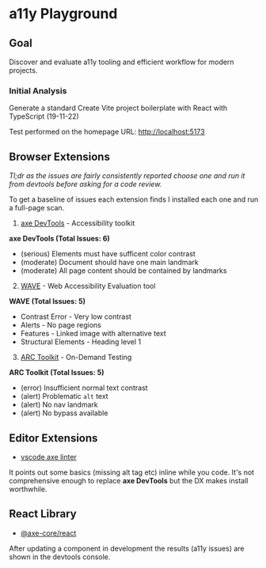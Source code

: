 # a11y Playground

## Goal

Discover and evaluate a11y tooling and efficient workflow for modern projects. 

### Initial Analysis

Generate a standard Create Vite project boilerplate with React with TypeScript (19-11-22)

Test performed on the homepage URL: [http://localhost:5173](http://localhost:5173)

## Browser Extensions

*Tl;dr as the issues are fairly consistently reported choose one and run it from devtools before asking for a code review.*

To get a baseline of issues each extension finds I installed each one and run a full-page scan. 

1. [axe DevTools](https://www.deque.com/axe/devtools/) - Accessibility toolkit

**axe DevTools (Total Issues: 6)**

* (serious) Elements must have sufficent color contrast
* (moderate) Document should have one main landmark 
* (moderate) All page content should be contained by landmarks

2. [WAVE](https://wave.webaim.org/extension/) - Web Accessibility Evaluation tool

**WAVE (Total Issues: 5)**

* Contrast Error - Very low contrast
* Alerts - No page regions
* Features - Linked image with alternative text
* Structural Elements - Heading level 1

3. [ARC Toolkit](https://www.tpgi.com/free-accessibility-testing-tools/) - On-Demand Testing

**ARC Toolkit (Total Issues: 5)**

* (error) Insufficient normal text contrast
* (alert) Problematic `alt` text
* (alert) No nav landmark
* (alert) No bypass available

## Editor Extensions

* [vscode axe linter](https://marketplace.visualstudio.com/items?itemName=deque-systems.vscode-axe-linter)

It points out some basics (missing alt tag etc) inline while you code. It's not comprehensive enough to replace **axe DevTools** but the DX makes install worthwhile. 

## React Library

* [@axe-core/react](https://github.com/dequelabs/axe-core-npm/blob/develop/packages/react/README.md)

After updating a component in development the results (a11y issues) are shown in the devtools console. 